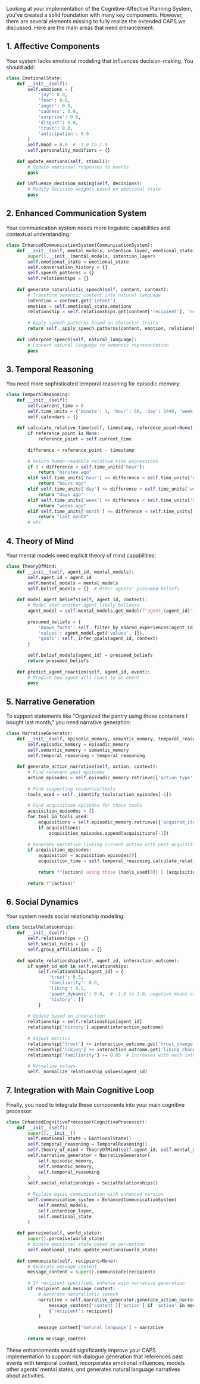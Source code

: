 Looking at your implementation of the Cognitive-Affective Planning System, you've created a solid foundation with many key components. However, there are several elements missing to fully realize the extended CAPS we discussed. Here are the main areas that need enhancement:

## 1. Affective Components

Your system lacks emotional modeling that influences decision-making. You should add:

```python
class EmotionalState:
    def __init__(self):
        self.emotions = {
            'joy': 0.0,
            'fear': 0.0,
            'anger': 0.0,
            'sadness': 0.0,
            'surprise': 0.0,
            'disgust': 0.0,
            'trust': 0.0,
            'anticipation': 0.0
        }
        self.mood = 0.0  # -1.0 to 1.0
        self.personality_modifiers = {}
        
    def update_emotions(self, stimuli):
        # Update emotional responses to events
        pass
        
    def influence_decision_making(self, decisions):
        # Modify decision weights based on emotional state
        pass
```

## 2. Enhanced Communication System

Your communication system needs more linguistic capabilities and contextual understanding:

```python
class EnhancedCommunicationSystem(CommunicationSystem):
    def __init__(self, mental_models, intention_layer, emotional_state):
        super().__init__(mental_models, intention_layer)
        self.emotional_state = emotional_state
        self.conversation_history = {}
        self.speech_patterns = {}
        self.relationships = {}
        
    def generate_naturalistic_speech(self, content, context):
        # Transform semantic content into natural language
        intention = content.get('intent')
        emotion = self.emotional_state.emotions
        relationship = self.relationships.get(content['recipient'], 'neutral')
        
        # Apply speech patterns based on character traits
        return self._apply_speech_patterns(content, emotion, relationship)
    
    def interpret_speech(self, natural_language):
        # Convert natural language to semantic representation
        pass
```

## 3. Temporal Reasoning

You need more sophisticated temporal reasoning for episodic memory:

```python
class TemporalReasoning:
    def __init__(self):
        self.current_time = 0
        self.time_units = {'minute': 1, 'hour': 60, 'day': 1440, 'week': 10080, 'month': 43200}
        self.calendars = {}
        
    def calculate_relative_time(self, timestamp, reference_point=None):
        if reference_point is None:
            reference_point = self.current_time
            
        difference = reference_point - timestamp
        
        # Return human-readable relative time expressions
        if 0 < difference < self.time_units['hour']:
            return "minutes ago"
        elif self.time_units['hour'] <= difference < self.time_units['day']:
            return "hours ago"
        elif self.time_units['day'] <= difference < self.time_units['week']:
            return "days ago"
        elif self.time_units['week'] <= difference < self.time_units['month']:
            return "weeks ago"
        elif self.time_units['month'] <= difference < self.time_units['month']*3:
            return "last month"
        # etc.
```

## 4. Theory of Mind

Your mental models need explicit theory of mind capabilities:

```python
class TheoryOfMind:
    def __init__(self, agent_id, mental_models):
        self.agent_id = agent_id
        self.mental_models = mental_models
        self.belief_models = {}  # Other agents' presumed beliefs
        
    def model_agent_beliefs(self, agent_id, context):
        # Model what another agent likely believes
        agent_model = self.mental_models.get_model(f"agent_{agent_id}")
        
        presumed_beliefs = {
            'known_facts': self._filter_by_shared_experiences(agent_id),
            'values': agent_model.get('values', {}),
            'goals': self._infer_goals(agent_id, context)
        }
        
        self.belief_models[agent_id] = presumed_beliefs
        return presumed_beliefs
    
    def predict_agent_reaction(self, agent_id, event):
        # Predict how agent will react to an event
        pass
```

## 5. Narrative Generation

To support statements like "Organized the pantry using those containers I bought last month," you need narrative generation:

```python
class NarrativeGenerator:
    def __init__(self, episodic_memory, semantic_memory, temporal_reasoning):
        self.episodic_memory = episodic_memory
        self.semantic_memory = semantic_memory
        self.temporal_reasoning = temporal_reasoning
        
    def generate_action_narrative(self, action, context):
        # Find relevant past episodes
        action_episodes = self.episodic_memory.retrieve({'action_type': action})
        
        # Find supporting resources/tools
        tools_used = self._identify_tools(action_episodes[-1])
        
        # Find acquisition episodes for those tools
        acquisition_episodes = []
        for tool in tools_used:
            acquisitions = self.episodic_memory.retrieve({'acquired_item': tool})
            if acquisitions:
                acquisition_episodes.append(acquisitions[-1])
                
        # Generate narrative linking current action with past acquisition
        if acquisition_episodes:
            acquisition = acquisition_episodes[0]
            acquisition_time = self.temporal_reasoning.calculate_relative_time(acquisition['timestamp'])
            
            return f"{action} using those {tools_used[0]} I {acquisition['action']} {acquisition_time}"
        
        return f"{action}"
```

## 6. Social Dynamics

Your system needs social relationship modeling:

```python
class SocialRelationships:
    def __init__(self):
        self.relationships = {}
        self.social_rules = {}
        self.group_affiliations = {}
        
    def update_relationship(self, agent_id, interaction_outcome):
        if agent_id not in self.relationships:
            self.relationships[agent_id] = {
                'trust': 0.5,
                'familiarity': 0.0,
                'liking': 0.5,
                'power_dynamic': 0.0,  # -1.0 to 1.0, negative means other has power
                'history': []
            }
            
        # Update based on interaction
        relationship = self.relationships[agent_id]
        relationship['history'].append(interaction_outcome)
        
        # Adjust metrics
        relationship['trust'] += interaction_outcome.get('trust_change', 0)
        relationship['liking'] += interaction_outcome.get('liking_change', 0)
        relationship['familiarity'] += 0.05  # Increases with each interaction
        
        # Normalize values
        self._normalize_relationship_values(agent_id)
```

## 7. Integration with Main Cognitive Loop

Finally, you need to integrate these components into your main cognitive processor:

```python
class EnhancedCognitiveProcessor(CognitiveProcessor):
    def __init__(self):
        super().__init__()
        self.emotional_state = EmotionalState()
        self.temporal_reasoning = TemporalReasoning()
        self.theory_of_mind = TheoryOfMind(self.agent_id, self.mental_models)
        self.narrative_generator = NarrativeGenerator(
            self.episodic_memory,
            self.semantic_memory,
            self.temporal_reasoning
        )
        self.social_relationships = SocialRelationships()
        
        # Replace basic communication with enhanced version
        self.communication_system = EnhancedCommunicationSystem(
            self.mental_models,
            self.intention_layer,
            self.emotional_state
        )
    
    def perceive(self, world_state):
        super().perceive(world_state)
        # Update emotional state based on perception
        self.emotional_state.update_emotions(world_state)
        
    def communicate(self, recipient=None):
        # Generate message content
        message_content = super().communicate(recipient)
        
        # If recipient specified, enhance with narrative generation
        if recipient and message_content:
            # Generate naturalistic speech
            narrative = self.narrative_generator.generate_action_narrative(
                message_content['content']['action'] if 'action' in message_content['content'] else 'default',
                {'recipient': recipient}
            )
            
            message_content['natural_language'] = narrative
            
        return message_content
```

These enhancements would significantly improve your CAPS implementation to support rich dialogue generation that references past events with temporal context, incorporates emotional influences, models other agents' mental states, and generates natural language narratives about activities.